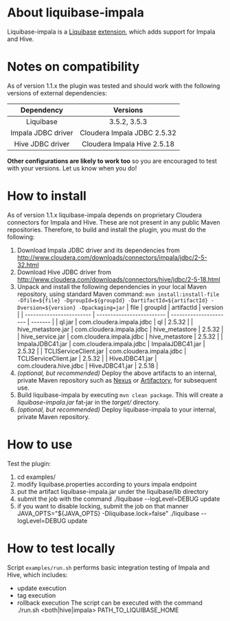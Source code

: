 # About liquibase-impala

Liquibase-impala is a [Liquibase](http://www.liquibase.org/) [extension](https://liquibase.jira.com/wiki/spaces/CONTRIB/overview), which adds support for Impala and Hive.

# Notes on compatibility

As of version 1.1.x the plugin was tested and should work with the following versions of external dependencies:

| Dependency          | Versions                     |
| :-----------------: | :--------------------------: |
| Liquibase           | 3.5.2, 3.5.3                 |
| Impala JDBC driver  | Cloudera Impala JDBC 2.5.32  |
| Hive JDBC driver    | Cloudera Impala Hive 2.5.18  |

**Other configurations are likely to work too** so you are encouraged to test with your versions. Let us know when you do!

# How to install

As of version 1.1.x liquibase-impala depends on proprietary Cloudera connectors for Impala and Hive. These are not present in any public Maven repositories.
Therefore, to build and install the plugin, you must do the following:

1. Download Impala JDBC driver and its dependencies from http://www.cloudera.com/downloads/connectors/impala/jdbc/2-5-32.html
2. Download Hive JDBC driver from http://www.cloudera.com/downloads/connectors/hive/jdbc/2-5-18.html
3. Unpack and install the following dependencies in your local Maven repository, using standard Maven command: 
```mvn install:install-file -Dfile=${file} -DgroupId=${groupId} -DartifactId=${artifactId} -Dversion=${version} -Dpackaging=jar```
| file                     | groupId                   | artifactId             | version |
| ------------------------ | ------------------------- | ---------------------- | ------- |
| ql.jar                   | com.cloudera.impala.jdbc  | ql                     | 2.5.32  |
| hive_metastore.jar       | com.cloudera.impala.jdbc  | hive_metastore         | 2.5.32  |
| hive_service.jar         | com.cloudera.impala.jdbc  | hive_metastore         | 2.5.32  |
| ImpalaJDBC41.jar         | com.cloudera.impala.jdbc  | ImpalaJDBC41.jar       | 2.5.32  |
| TCLIServiceClient.jar    | com.cloudera.impala.jdbc  | TCLIServiceClient.jar  | 2.5.32  |
| HiveJDBC41.jar           | com.cloudera.hive.jdbc    | HiveJDBC41.jar         | 2.5.18  |
4. _(optional, but recommended)_ Deploy the above artifacts to an internal, private Maven repository such as [Nexus](https://www.sonatype.com/nexus-repository-sonatype)
or [Artifactory](https://www.jfrog.com/artifactory/), for subsequent use.
5. Build liquibase-impala by executing ```mvn clean package```. This will create a _liquibase-impala.jar_ fat-jar in the _target/_ directory.
6. _(optional, but recommended)_ Deploy liquibase-impala to your internal, private Maven repository.

# How to use

Test the plugin:

1. cd examples/
2. modify liquibase.properties according to yours impala endpoint
3. put the artifact liquibase-impala.jar under the liquibase/lib directory
4. submit the job with the command ./liquibase --logLevel=DEBUG update
5. if you want to disable locking, submit the job on that manner JAVA_OPTS="${JAVA_OPTS} -Dliquibase.lock=false" ./liquibase --logLevel=DEBUG update

# How to test locally

Script ```examples/run.sh``` performs basic integration testing of Impala and Hive, which includes:
* update execution
* tag execution
* rollback execution
The script can be executed with the command ./run.sh <both|hive|impala> PATH_TO_LIQUIBASE_HOME
